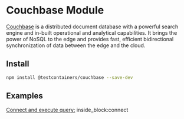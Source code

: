# Couchbase Module

[Couchbase](https://www.couchbase.com/) is a distributed document database with a powerful search engine and in-built operational and analytical capabilities. It brings the power of NoSQL to the edge and provides fast, efficient bidirectional synchronization of data between the edge and the cloud.


## Install

```bash
npm install @testcontainers/couchbase --save-dev
```

## Examples


<!--codeinclude-->
[Connect and execute query:](../../packages/modules/couchbase/src/couchbase-container.test.ts) inside_block:connect
<!--/codeinclude-->
